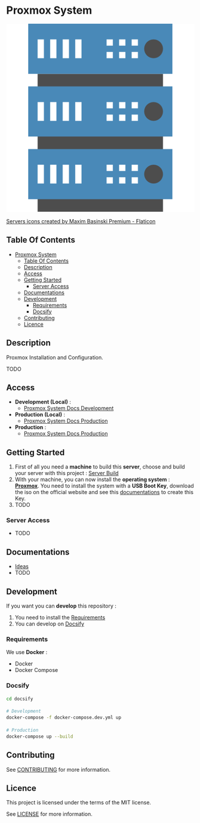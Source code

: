 # Proxmox System

![Icon](./icon.png)

[Servers icons created by Maxim Basinski Premium - Flaticon](https://www.flaticon.com/free-icons/servers)

## Table Of Contents

- [Proxmox System](#proxmox-system)
  - [Table Of Contents](#table-of-contents)
  - [Description](#description)
  - [Access](#access)
  - [Getting Started](#getting-started)
    - [Server Access](#server-access)
  - [Documentations](#documentations)
  - [Development](#development)
    - [Requirements](#requirements)
    - [Docsify](#docsify)
  - [Contributing](#contributing)
  - [Licence](#licence)

## Description

Proxmox Installation and Configuration.

TODO

## Access

- **Development (Local)** :
  - [Proxmox System Docs Development](http://localhost:6007)
- **Production (Local)** :
  - [Proxmox System Docs Production](http://localhost:6007)
- **Production** :
  - [Proxmox System Docs Production](https://proginfra.gitlab.io/proxmox_system)

## Getting Started

1) First of all you need a **machine** to build this **server**, choose and build your server with this project : [Server Build](https://proginfra.gitlab.io/server_build/#/)
2) With your machine, you can now install the **operating system** : **[Proxmox](https://www.proxmox.com/en/downloads/category/proxmox-virtual-environment)**. You need to install the system with a **USB Boot Key**, download the iso on the official website and see this [documentations](https://progdevlab.gitlab.io/dyntools/#/docs/global/boot) to create this Key.
3) TODO

### Server Access

- TODO

## Documentations

- [Ideas](./docs/ideas.md)
- TODO

## Development

If you want you can **develop** this repository :

1) You need to install the [Requirements](#requirements)
2) You can develop on [Docsify](#docsify)

### Requirements

We use **Docker** :

- Docker
- Docker Compose

### Docsify

```bash
cd docsify

# Development
docker-compose -f docker-compose.dev.yml up

# Production
docker-compose up --build
```

## Contributing

See [CONTRIBUTING](./CONTRIBUTING.md) for more information.

## Licence

This project is licensed under the terms of the MIT license.

See [LICENSE](./LICENCE.md) for more information.
